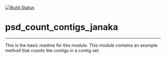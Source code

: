 [![Build Status](https://travis-ci.org/janakakbase/psd_count_contigs_janaka.svg?branch=master)](https://travis-ci.org/janakakbase/psd_count_contigs_janaka)

# psd_count_contigs_janaka
---

This is the basic readme for this module. This module contains an example method that counts the contigs in a contig set.